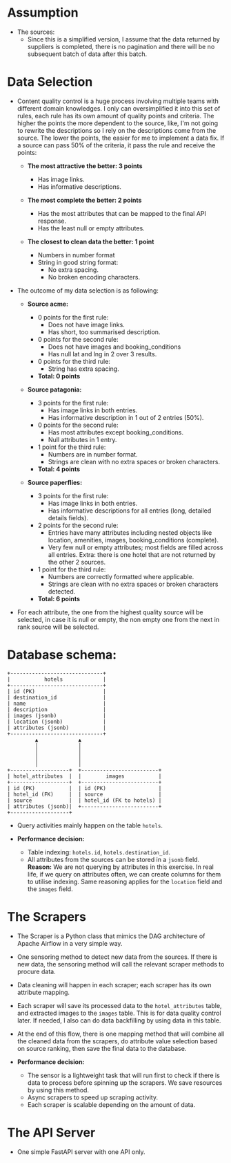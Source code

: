 # Assumption

- The sources:
  - Since this is a simplified version, I assume that the data returned by suppliers is completed, there is no pagination and there will be no subsequent batch of data after this batch.

# Data Selection

- Content quality control is a huge process involving multiple teams with different domain knowledges. I only can oversimplified it into this set of rules, each rule has its own amount of quality points and criteria. The higher the points the more dependent to the source, like, I'm not going to rewrite the descriptions so I rely on the descriptions come from the source. The lower the points, the easier for me to implement a data fix. If a source can pass 50% of the criteria, it pass the rule and receive the points:

  - **The most attractive the better: 3 points**
    - Has image links.
    - Has informative descriptions.

  - **The most complete the better: 2 points**
    - Has the most attributes that can be mapped to the final API response.
    - Has the least null or empty attributes.

  - **The closest to clean data the better: 1 point**
    - Numbers in number format
    - String in good string format:
      - No extra spacing.
      - No broken encoding characters.

- The outcome of my data selection is as following:

  - **Source acme:**
    - 0 points for the first rule:
      - Does not have image links.
      - Has short, too summarised description.
    - 0 points for the second rule:
      - Does not have images and booking_conditions
      - Has null lat and lng in 2 over 3 results.
    - 0 points for the third rule:
      - String has extra spacing.
    - **Total: 0 points**

  - **Source patagonia:**
    - 3 points for the first rule:
      - Has image links in both entries.
      - Has informative description in 1 out of 2 entries (50%).
    - 0 points for the second rule:
      - Has most attributes except booking_conditions.
      - Null attributes in 1 entry.
    - 1 point for the third rule:
      - Numbers are in number format.
      - Strings are clean with no extra spaces or broken characters.
    - **Total: 4 points**

  - **Source paperflies:**
    - 3 points for the first rule:
      - Has image links in both entries.
      - Has informative descriptions for all entries (long, detailed details fields).
    - 2 points for the second rule:
      - Entries have many attributes including nested objects like location, amenities, images, booking_conditions (complete).
      - Very few null or empty attributes; most fields are filled across all entries. Extra: there is one hotel that are not returned by the other 2 sources.
    - 1 point for the third rule:
      - Numbers are correctly formatted where applicable.
      - Strings are clean with no extra spaces or broken characters detected.
    - **Total: 6 points**

- For each attribute, the one from the highest quality source will be selected, in case it is null or empty, the non empty one from the next in rank source will be selected.

# Database schema:
```
+------------------------------+
|           hotels             |
+------------------------------+
| id (PK)                      |
| destination_id               |
| name                         |
| description                  |
| images (jsonb)               |
| location (jsonb)             |
| attributes (jsonb)           |
+------------------------------+
         ▲             ▲
         │             │
         │             │
         │             │
         │             │
+-------------------+  +-------------------------+
| hotel_attributes  |  |        images           |
+-------------------+  +-------------------------+
| id (PK)           |  | id (PK)                 |
| hotel_id (FK)     |  | source                  |
| source            |  | hotel_id (FK to hotels) |
| attributes (jsonb)|  +-------------------------+
+-------------------+
```
- Query activities mainly happen on the table `hotels`.

- **Performance decision:**
  - Table indexing: `hotels.id`, `hotels.destination_id`.
  - All attributes from the sources can be stored in a `jsonb` field.  
    **Reason:** We are not querying by attributes in this exercise. In real life, if we query on attributes often, we can create columns for them to utilise indexing. Same reasoning applies for the `location` field and the `images` field.

# The Scrapers

- The Scraper is a Python class that mimics the DAG architecture of Apache Airflow in a very simple way.
- One sensoring method to detect new data from the sources. If there is new data, the sensoring method will call the relevant scraper methods to procure data.
- Data cleaning will happen in each scraper; each scraper has its own attribute mapping.
- Each scraper will save its processed data to the `hotel_attributes` table, and extracted images to the `images` table. This is for data quality control later. If needed, I also can do data backfilling by using data in this table.
- At the end of this flow, there is one mapping method that will combine all the cleaned data from the scrapers, do attribute value selection based on source ranking, then save the final data to the database.

- **Performance decision:**
  - The sensor is a lightweight task that will run first to check if there is data to process before spinning up the scrapers. We save resources by using this method.
  - Async scrapers to speed up scraping activity.
  - Each scraper is scalable depending on the amount of data.

# The API Server

- One simple FastAPI server with one API only.
